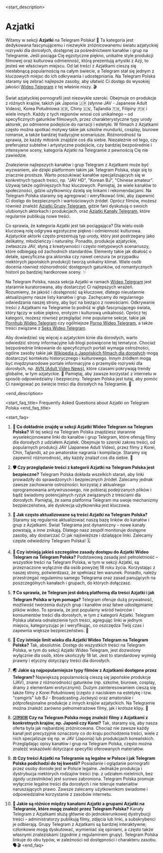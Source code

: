 <start_description>
# Azjatki

Witamy w sekcji **Azjatki** na Telegram Polska! 🌸 Ta kategoria jest dedykowana fascynującemu i niezwykle zróżnicowanemu światu azjatyckiej rozrywki dla dorosłych, dostępnej za pośrednictwem kanałów i grup na Telegramie. Jeśli pociąga Cię egzotyczne piękno, unikalne style produkcji filmowej oraz kulturowa odmienność, którą prezentują artystki z Azji, to jesteś we właściwym miejscu. Od lat treści z Azjatkami cieszą się niesłabnącą popularnością na całym świecie, a Telegram stał się jednym z kluczowych miejsc do ich odkrywania i udostępniania. Na Telegram Polska staramy się zebrać najlepsze zasoby, aby ułatwić Ci dostęp do wysokiej jakości [Wideo Telegram](/wideo/) z tej właśnie niszy. 🎬

Świat azjatyckiej pornografii jest niezwykle szeroki. Obejmuje on produkcje z różnych krajów, takich jak Japonia 🇯🇵 (słynne JAV - Japanese Adult Videos), Korea Południowa 🇰🇷, Chiny 🇨🇳, Tajlandia 🇹🇭, Filipiny 🇵🇭 i wiele innych. Każdy z tych regionów wnosi coś unikalnego – od specyficznych gatunków filmowych, przez charakterystyczne typy urody aktorek, po odmienne podejście do narracji i estetyki. W filmach z Azjatkami często można spotkać motywy takie jak szkolne mundurki, cosplay, biurowe romanse, a także bardziej tradycyjne scenariusze. Różnorodność ta sprawia, że każdy miłośnik znajdzie coś dla siebie. Niezależnie od tego, czy preferujesz subtelne i artystyczne podejście, czy bardziej bezpośrednie i intensywne sceny, kategoria Azjatki na Telegramie z pewnością Cię nie zawiedzie.

Znalezienie najlepszych kanałów i grup Telegram z Azjatkami może być wyzwaniem, ale dzięki platformom takim jak Telegram Polska, staje się to znacznie prostsze. Warto poszukiwać kanałów specjalizujących się w konkretnych typach treści, np. "JAV HD", "Korean BJ", "Chinese amateur". Używaj także ogólniejszych fraz kluczowych. Pamiętaj, że wiele kanałów to społeczności, gdzie użytkownicy dzielą się linkami i rekomendacjami. Na Telegram Polska staramy się agregować i weryfikować linki, aby zapewnić Ci dostęp do bezpiecznych i wartościowych źródeł. Oprócz filmów, możesz również znaleźć [Azjatki Grupy Telegram](/grupy/azjatki/), gdzie fani dyskutują o swoich ulubionych aktorkach i produkcjach, oraz [Azjatki Kanały Telegram](/kanaly/azjatki/), które regularnie publikują nowe treści.

Co sprawia, że kategoria Azjatki jest tak pociągająca? Dla wielu osób kluczową rolę odgrywa egzotyczne piękno i odmienność kulturowa. Azjatyckie aktorki często prezentują typ urody, który jest postrzegany jako delikatny, młodzieńczy i naturalny. Ponadto, produkcje azjatyckie, zwłaszcza JAV, słyną z kreatywności i często nietypowych scenariuszy, które odbiegają od zachodnich standardów. Elementy takie jak dbałość o detale, specyficzna gra aktorska czy nawet cenzura (w przypadku niektórych japońskich produkcji) tworzą unikalny klimat. Wiele osób docenia również różnorodność dostępnych gatunków, od romantycznych historii po bardziej hardkorowe sceny. ✨

Na Telegram Polska, nasza sekcja Azjatki w ramach [Wideo Telegram](/wideo/) jest starannie kuratorowana, aby dostarczyć Ci najlepszych wrażeń. Rozumiemy, że jakość i dostępność są kluczowe, dlatego nieustannie aktualizujemy nasze listy kanałów i grup. Zachęcamy do regularnego odwiedzania naszej strony, aby być na bieżąco z nowościami. Odkrywanie treści z Azjatkami na Telegramie to podróż w głąb fascynującego świata, który łączy w sobie piękno, erotyzm i kulturową unikalność. Oprócz tej kategorii, możesz również przeglądać inne popularne sekcje, takie jak [Pornhub Wideo Telegram](/wideo/pornhub/) czy ogólniejsze [Porno Wideo Telegram](/wideo/porno/), a także treści związane z [Seks Wideo Telegram](/wideo/seks/).

Aby dowiedzieć się więcej o azjatyckim kinie dla dorosłych, warto odwiedzić strony informacyjne lub blogi poświęcone tej tematyce. Chociaż bezpośrednie linkowanie do specyficznych portali wymaga ostrożności, ogólne zasoby takie jak [Wikipedia o Japońskich filmach dla dorosłych](https://pl.wikipedia.org/wiki/Japo%C5%84skie_filmy_dla_doros%C5%82ych) mogą dostarczyć kontekstu historycznego i kulturowego. Innym źródłem mogą być międzynarodowe portale informacyjne o przemyśle rozrywki dla dorosłych, np. [AVN (Adult Video News)](https://avn.com), które czasami pokrywają trendy globalne, w tym azjatyckie. 🔞 Pamiętaj, aby zawsze korzystać z internetu w sposób odpowiedzialny i bezpieczny. Telegram Polska jest tutaj, aby pomóc Ci nawigować po świecie treści dla dorosłych na Telegramie. 🚀

<end_description>

<start_faq_title>
Frequently Asked Questions about Azjatki on Telegram Polska
<end_faq_title>

<start_faq>
1. **🤔 Co dokładnie znajdę w sekcji Azjatki Wideo Telegram na Telegram Polska?**
W tej sekcji na Telegram Polska znajdziesz starannie wyselekcjonowane linki do kanałów i grup Telegram, które oferują filmy dla dorosłych z udziałem Azjatek. Obejmuje to szeroki zakres treści, od popularnych produkcji JAV (Japanese Adult Video), przez filmy z Korei, Chin, Tajlandii, aż po amatorskie nagrania i kompilacje. Staramy się zapewnić różnorodność, aby każdy znalazł coś dla siebie. 🎎

2. **🛡️ Czy przeglądanie treści z kategorii Azjatki na Telegram Polska jest bezpieczne?**
Telegram Polska dokłada wszelkich starań, aby linki prowadziły do sprawdzonych i bezpiecznych źródeł. Zalecamy jednak zawsze zachowanie ostrożności: korzystaj z aktualnego oprogramowania antywirusowego, nie pobieraj podejrzanych plików i bądź świadomy potencjalnych ryzyk związanych z treściami dla dorosłych. Pamiętaj, że sama platforma Telegram ma swoje mechanizmy bezpieczeństwa, ale dyskrecja użytkownika jest kluczowa.

3. **🔄 Jak często aktualizowane są treści Azjatki na Telegram Polska?**
Staramy się regularnie aktualizować naszą bazę linków do kanałów i grup z Azjatkami. Świat Telegrama jest dynamiczny – nowe kanały powstają, a inne znikają. Dlatego nasz zespół monitoruje dostępne zasoby, aby dostarczać Ci jak najświeższe i działające linki. Zalecamy częste odwiedziny Telegram Polska! 🗓️

4. **📜 Czy istnieją jakieś szczególne zasady dostępu do Azjatki Wideo Telegram na Telegram Polska?**
Podstawową zasadą jest pełnoletniość – wszystkie treści na Telegram Polska, w tym w sekcji Azjatki, są przeznaczone wyłącznie dla osób powyżej 18 roku życia. Korzystając z naszej strony, potwierdzasz, że spełniasz ten warunek. Ponadto, należy przestrzegać regulaminu samego Telegrama oraz zasad panujących na poszczególnych kanałach i grupach, do których dołączasz.

5. **❓ Co sprawia, że Telegram jest dobrą platformą dla treści Azjatki i jak Telegram Polska w tym pomaga?**
Telegram oferuje dużą prywatność, możliwość tworzenia dużych grup i kanałów oraz łatwe udostępnianie plików wideo. To sprawia, że jest popularny wśród twórców i konsumentów treści dla dorosłych, w tym z kategorii Azjatki. Telegram Polska ułatwia odnalezienie tych treści, agregując linki w jednym miejscu, kategoryzując je i weryfikując, co oszczędza Twój czas i zapewnia większe bezpieczeństwo. 🧐

6. **🔞 Czy istnieje limit wieku dla Azjatki Wideo Telegram na Telegram Polska?**
Tak, absolutnie. Dostęp do wszystkich treści na Telegram Polska, w tym do sekcji Azjatki Wideo Telegram, jest dozwolony wyłącznie dla osób, które ukończyły 18 lat. Jest to standardowy wymóg prawny i etyczny dotyczący treści dla dorosłych.

7. **🌏 Jakie są najpopularniejsze typy filmów z Azjatkami dostępne przez Telegram?**
Największą popularnością cieszą się japońskie produkcje (JAV), znane z różnorodności gatunków (np. szkolne, biurowe, cosplay, dramy z elementami erotycznymi). Dużym zainteresowaniem cieszą się także filmy z Korei Południowej (często z naciskiem na estetykę i tzw. "camgirls" lub BJ - Broadcasting Jockeys) oraz amatorskie i półprofesjonalne produkcje z innych krajów azjatyckich. Na Telegramie można znaleźć zarówno pełnometrażowe filmy, jak i krótsze klipy. 🌟

8. **🇯🇵🇰🇷 Czy na Telegram Polska mogę znaleźć filmy z Azjatkami z konkretnych krajów, np. Japonii czy Korei?**
Tak, staramy się, aby nasza oferta była jak najbardziej zróżnicowana. Chociaż nie zawsze każdy kanał jest precyzyjnie oznaczony co do kraju pochodzenia treści, wiele z nich specjalizuje się np. w JAV (Japonia) lub produkcjach koreańskich. Przeglądając opisy kanałów i grup na Telegram Polska, często można znaleźć wskazówki dotyczące specyfiki oferowanych materiałów.

9. **⚖️ Czy treści Azjatki na Telegramie są legalne w Polsce i jak Telegram Polska podchodzi do tej kwestii?**
Posiadanie i oglądanie pornografii przez osoby dorosłe jest w Polsce legalne. Jednakże produkcja i dystrybucja niektórych rodzajów treści (np. z udziałem nieletnich, bez zgody uczestników) jest surowo zabroniona. Telegram Polska promuje wyłącznie legalne treści dla dorosłych i nie toleruje materiałów naruszających prawo. Zawsze zalecamy użytkownikom świadome i odpowiedzialne korzystanie z zasobów internetu.

10. **💬 Jakie są różnice między kanałami Azjatki a grupami Azjatki na Telegramie, które mogę znaleźć przez Telegram Polska?**
Kanały Telegram z Azjatkami służą głównie do jednokierunkowej dystrybucji treści – administratorzy publikują filmy, zdjęcia lub linki, a subskrybenci je odbierają. Grupy Telegram z Azjatkami są bardziej interaktywne; członkowie mogą dyskutować, wymieniać się opiniami, a często także własnymi znaleziskami (zgodnie z regulaminem grupy). Telegram Polska linkuje do obu typów, w zależności od dostępności i charakteru zasobu. 🗣️🎬
<end_faq>